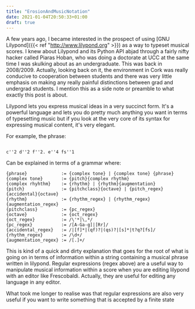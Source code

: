 ```yaml
---
title: "ErosionAndMusicNotation"
date: 2021-01-04T20:50:33+01:00
draft: true
---
```


A few years ago, I became interested in the prospect of using 
[GNU Lilypond]({{< ref "http://www.lilypond.org" >}}) as a
way to typeset musical scores. I knew about Lilypond and its Python API abjad
through a fairly nifty hacker called Piaras Hoban, who was doing a doctorate at
UCC at the same time I was skulking about as an undergraduate. This was back in
2008/2009. Actually, looking back on it, the environment in Cork was really
conducive to cooperation between students and there was very little emphasis on
making any really painful distinctions between grad and undergrad students.
I mention this as a side note or preamble to what exactly this post is about.

Lilypond lets you express musical ideas in a very succinct form. It's a powerful 
language and lets you do pretty much anything you want in terms of typesetting
music but if you look at the very core of its syntax for expressing musical
content, it's very elegant.

For example, the phrase:

```

c''2 d''2 f''2. e''4 fs''1

```

Can be explained in terms of a grammar where: 

```
{phrase}             := {complex tone} | {complex tone} {phrase}
{complex tone}       := {pitch}{complex rhythm}
{complex rhyhthm}    := {rhythm} | {rhythm}{augmentation}
{pitch}              := {pitchclass}{octave} | {pitch_regex}{accidental}{octave}
{rhythm}             := {rhythm_regex} | {rhythm_regex}{augmentation_regex}
{pitchclass}         := {pc_regex}
{octave}             := {oct_regex}
{oct_regex}          := /\'*|\,*/
{pc_regex}           := /[A-Ga-g]|[Rr]/
{accidental_regex}   := /|[f]*|(qf)?|(qs)?|[s]*|t?q?[fs]/
{rhythm_regex}       := /\d+/
{augmentation_regex} := /[.]+/
```

This is kind of a quick and dirty explanation that goes for the root of what is
going on in terms of information within a string containing a musical phrase
written in lilypond. Regular expressions (regex above) are a useful way to
manipulate musical information within a score when you are editing lilypond
with an editor like Frescobaldi. Actually, they are useful for editing any
language in any editor.

What took me longer to realise was that regular expressions are also very
useful if you want to write something that is accepted by a finite state

